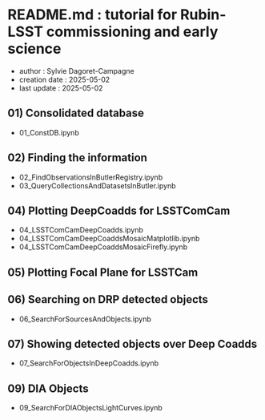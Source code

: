 # README.md : tutorial for Rubin-LSST commissioning and early science

- author : Sylvie Dagoret-Campagne
- creation date : 2025-05-02
- last update : 2025-05-02


## 01) Consolidated database
- 01_ConstDB.ipynb

## 02) Finding the information

- 02_FindObservationsInButlerRegistry.ipynb     
- 03_QueryCollectionsAndDatasetsInButler.ipynb

## 04) Plotting DeepCoadds for LSSTComCam
- 04_LSSTComCamDeepCoadds.ipynb		     
- 04_LSSTComCamDeepCoaddsMosaicMatplotlib.ipynb
- 04_LSSTComCamDeepCoaddsMosaicFirefly.ipynb

## 05) Plotting Focal Plane for LSSTCam

## 06) Searching on DRP detected objects
- 06_SearchForSourcesAndObjects.ipynb


## 07) Showing detected objects over Deep Coadds
-  07_SearchForObjectsInDeepCoadds.ipynb


## 09) DIA Objects
- 09_SearchForDIAObjectsLightCurves.ipynb
